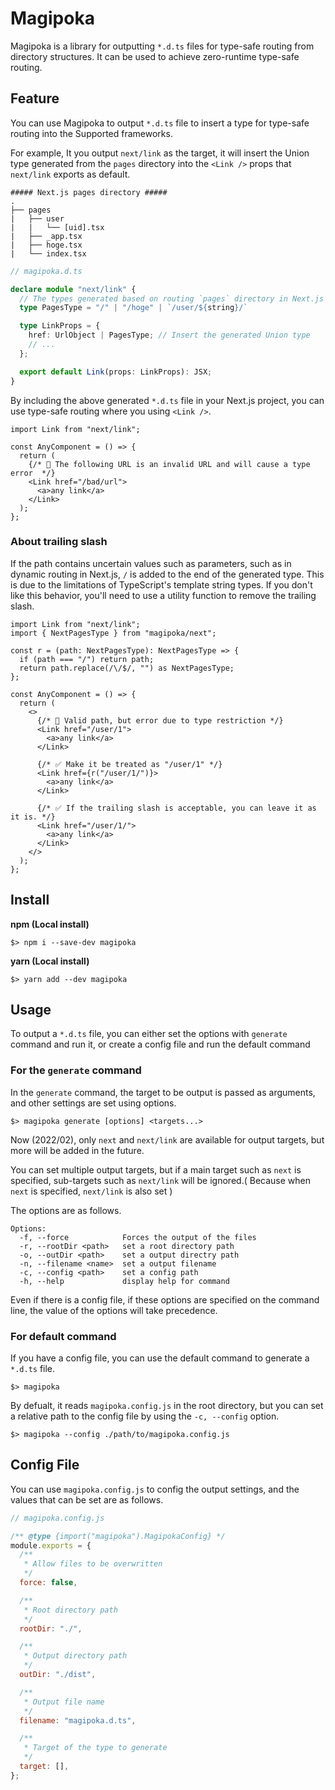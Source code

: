 # Magipoka

Magipoka is a library for outputting `*.d.ts` files for type-safe routing from directory structures. It can be used to achieve zero-runtime type-safe routing.

## Feature

You can use Magipoka to output `*.d.ts` file to insert a type for type-safe routing into the Supported frameworks.

For example, It you output `next/link` as the target, it will insert the Union type generated from the `pages` directory into the `<Link />` props that `next/link` exports as default.

```
##### Next.js pages directory #####
.
├── pages
|   ├── user
|   |   └── [uid].tsx
|   ├── _app.tsx
|   ├── hoge.tsx
|   └── index.tsx
```

```ts
// magipoka.d.ts

declare module "next/link" {
  // The types generated based on routing `pages` directory in Next.js
  type PagesType = "/" | "/hoge" | `/user/${string}/`

  type LinkProps = {
    href: UrlObject | PagesType; // Insert the generated Union type
    // ...
  };

  export default Link(props: LinkProps): JSX;
}
```

By including the above generated `*.d.ts` file in your Next.js project, you can use type-safe routing where you using `<Link />`.

```tsx
import Link from "next/link";

const AnyComponent = () => {
  return (
    {/* 🛑 The following URL is an invalid URL and will cause a type error  */}
    <Link href="/bad/url">
      <a>any link</a>
    </Link>
  );
};
```

### About trailing slash

If the path contains uncertain values such as parameters, such as in dynamic routing in Next.js, `/` is added to the end of the generated type. This is due to the limitations of TypeScript's template string types. If you don't like this behavior, you'll need to use a utility function to remove the trailing slash.

```tsx
import Link from "next/link";
import { NextPagesType } from "magipoka/next";

const r = (path: NextPagesType): NextPagesType => {
  if (path === "/") return path;
  return path.replace(/\/$/, "") as NextPagesType;
};

const AnyComponent = () => {
  return (
    <>
      {/* 🛑 Valid path, but error due to type restriction */}
      <Link href="/user/1">
        <a>any link</a>
      </Link>

      {/* ✅ Make it be treated as "/user/1" */}
      <Link href={r("/user/1/")}>
        <a>any link</a>
      </Link>

      {/* ✅ If the trailing slash is acceptable, you can leave it as it is. */}
      <Link href="/user/1/">
        <a>any link</a>
      </Link>
    </>
  );
};
```

## Install

**npm (Local install)**

```shell
$> npm i --save-dev magipoka
```

**yarn (Local install)**

```shell
$> yarn add --dev magipoka
```

## Usage

To output a `*.d.ts` file, you can either set the options with `generate` command and run it, or create a config file and run the default command

### For the `generate` command

In the `generate` command, the target to be output is passed as arguments, and other settings are set using options.

```shell
$> magipoka generate [options] <targets...>
```

Now (2022/02), only `next` and `next/link` are available for output targets, but more will be added in the future.

You can set multiple output targets, but if a main target such as `next` is specified, sub-targets such as `next/link` will be ignored.( Because when `next` is specified, `next/link` is also set )

The options are as follows.

```
Options:
  -f, --force            Forces the output of the files
  -r, --rootDir <path>   set a root directory path
  -o, --outDir <path>    set a output directry path
  -n, --filename <name>  set a output filename
  -c, --config <path>    set a config path
  -h, --help             display help for command
```

Even if there is a config file, if these options are specified on the command line, the value of the options will take precedence.

### For default command

If you have a config file, you can use the default command to generate a `*.d.ts` file.

```shell
$> magipoka
```

By defualt, it reads `magipoka.config.js` in the root directory, but you can set a relative path to the config file by using the `-c, --config` option.

```shell
$> magipoka --config ./path/to/magipoka.config.js
```

## Config File

You can use `magipoka.config.js` to config the output settings, and the values that can be set are as follows.

```js
// magipoka.config.js

/** @type {import("magipoka").MagipokaConfig} */
module.exports = {
  /**
   * Allow files to be overwritten
   */
  force: false,

  /**
   * Root directory path
   */
  rootDir: "./",

  /**
   * Output directory path
   */
  outDir: "./dist",

  /**
   * Output file name
   */
  filename: "magipoka.d.ts",

  /**
   * Target of the type to generate
   */
  target: [],
};
```
